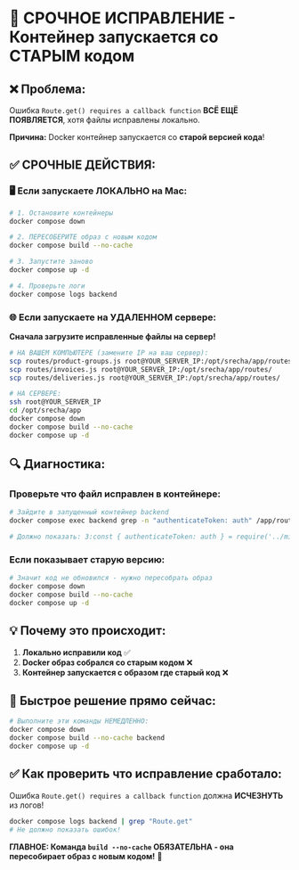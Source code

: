 # 🚨 СРОЧНОЕ ИСПРАВЛЕНИЕ - Контейнер запускается со СТАРЫМ кодом

## ❌ Проблема:
Ошибка `Route.get() requires a callback function` **ВСЁ ЕЩЁ ПОЯВЛЯЕТСЯ**, хотя файлы исправлены локально.

**Причина:** Docker контейнер запускается со **старой версией кода**!

## ✅ СРОЧНЫЕ ДЕЙСТВИЯ:

### 🖥️ Если запускаете ЛОКАЛЬНО на Mac:

```bash
# 1. Остановите контейнеры
docker compose down

# 2. ПЕРЕСОБЕРИТЕ образ с новым кодом
docker compose build --no-cache

# 3. Запустите заново
docker compose up -d

# 4. Проверьте логи
docker compose logs backend
```

### 🌐 Если запускаете на УДАЛЕННОМ сервере:

**Сначала загрузите исправленные файлы на сервер!**

```bash
# НА ВАШЕМ КОМПЬЮТЕРЕ (замените IP на ваш сервер):
scp routes/product-groups.js root@YOUR_SERVER_IP:/opt/srecha/app/routes/
scp routes/invoices.js root@YOUR_SERVER_IP:/opt/srecha/app/routes/
scp routes/deliveries.js root@YOUR_SERVER_IP:/opt/srecha/app/routes/

# НА СЕРВЕРЕ:
ssh root@YOUR_SERVER_IP
cd /opt/srecha/app
docker compose down
docker compose build --no-cache  
docker compose up -d
```

## 🔍 Диагностика:

### Проверьте что файл исправлен в контейнере:
```bash
# Зайдите в запущенный контейнер backend
docker compose exec backend grep -n "authenticateToken: auth" /app/routes/product-groups.js

# Должно показать: 3:const { authenticateToken: auth } = require('../middleware/auth');
```

### Если показывает старую версию:
```bash
# Значит код не обновился - нужно пересобрать образ
docker compose down
docker compose build --no-cache
docker compose up -d
```

## 💡 Почему это происходит:

1. **Локально исправили код** ✅
2. **Docker образ собрался со старым кодом** ❌
3. **Контейнер запускается с образом где старый код** ❌

## 🎯 Быстрое решение прямо сейчас:

```bash
# Выполните эти команды НЕМЕДЛЕННО:
docker compose down
docker compose build --no-cache backend
docker compose up -d
```

## ✅ Как проверить что исправление сработало:

Ошибка `Route.get() requires a callback function` должна **ИСЧЕЗНУТЬ** из логов!

```bash
docker compose logs backend | grep "Route.get"
# Не должно показать ошибок!
```

**ГЛАВНОЕ: Команда `build --no-cache` ОБЯЗАТЕЛЬНА - она пересобирает образ с новым кодом!** 🚨

